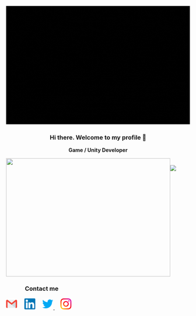 <div align="center"><img src="https://github.com/juandsuarezz/juandsuarezz/raw/master/Banner.gif" width="576" height="324" />
  
### Hi there. Welcome to my profile 👋
**Game / Unity Developer**
<br/>
</div>


  <a href="https://github.com/juandsuarezz"> <img  width="450" height="324" img align="left"  src="https://github-readme-stats.vercel.app/api/top-langs/?username=juandsuarezz&theme=radical&hide=glsl,python=true&title_color=2EC7FE&icon_color=2EC7FE&text_color=FFFFFF&bg_color=000000" /> 
</a>

   <br/>
  <img align='center'   width="350" src="https://github-readme-stats.vercel.app/api?username=juandsuarezz&show_icons=true&title_color=2EC7FE&icon_c\olor=7C00DD&text_color=FFFFFF&bg_color=000000"></div>
  <div style="display: inline-block;">
  <a href="https://github.com/juandsuarezz">
</a>
 

<div align="center">
  <h3 align="center">Contact me</h3> 
</div>
<p align="center">
    <!-- gmail-->
    <a href="mailto:jdsw619@gmail.com"><img src="https://github.com/deut-erium/deut-erium/blob/master/assets/gmail.svg" width="30px" alt="e-mail"></a> &nbsp; &nbsp;
    <!-- linkedin -->
    <a href="https://www.linkedin.com/in/juandavidsuarez/"><img src="https://github.com/deut-erium/deut-erium/blob/master/assets/linkedin.svg" width="30px" alt="LinkedIn"></a> &nbsp; &nbsp;
    <!-- twitter -->
    <a href="https://twitter.com/juandsuarezw"><img src="https://github.com/deut-erium/deut-erium/blob/master/assets/twitter.svg" width="30px" alt="Twitter"> </a> &nbsp; &nbsp;
    <a href="https://www.instagram.com/_suaro/"><img src="https://github.com/hargun79/hargun79/blob/master/Assets/Instagram.svg" width="30px" alt="Instagram"></a> &nbsp; &nbsp;
</p>
